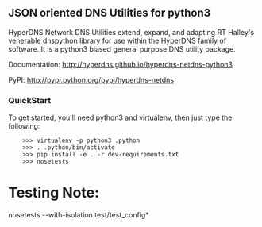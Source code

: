 ## JSON oriented DNS Utilities for python3
HyperDNS Network DNS Utilities extend, expand, and adapting RT Halley's venerable
dnspython library for use within the HyperDNS family of software.  It is a python3
biased general purpose DNS utility package.

Documentation: http://hyperdns.github.io/hyperdns-netdns-python3

PyPI: http://pypi.python.org/pypi/hyperdns-netdns

### QuickStart

To get started, you'll need python3 and virtualenv, then just
type the following:

```
    >>> virtualenv -p python3 .python
    >>> . .python/bin/activate
    >>> pip install -e . -r dev-requirements.txt
    >>> nosetests
```


# Testing Note:
nosetests --with-isolation test/test_config*

